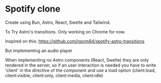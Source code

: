 # Spotify clone

Create using Bun, Astro, React, Swelte and Tailwind.

To Try Astro's transitions. Only working on Chrome for now.

Inspired on this: 
https://github.com/igorm84/spotify-astro-transitions

But implementing an audio player


When implementing no Astro components (React, Swelte) they are only rendered in the server, so if an user interaction is needed you have to
write 'client' in the directive of the component and use a load option (client:load, client:visible, client:only, client:media, client:idle)